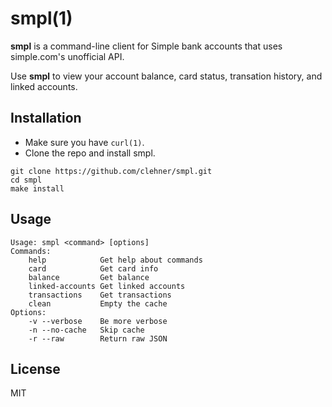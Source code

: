 # smpl(1)

**smpl** is a command-line client for Simple bank accounts that uses
simple.com's unofficial API.

Use **smpl** to view your account balance, card status, transation history, and
linked accounts.

## Installation

- Make sure you have `curl(1)`.
- Clone the repo and install smpl.
```
git clone https://github.com/clehner/smpl.git
cd smpl
make install
```

## Usage
```
Usage: smpl <command> [options]
Commands:
    help            Get help about commands
    card            Get card info
    balance         Get balance
    linked-accounts Get linked accounts
    transactions    Get transactions
    clean           Empty the cache
Options:
    -v --verbose    Be more verbose
    -n --no-cache   Skip cache
    -r --raw        Return raw JSON
```

## License
MIT
